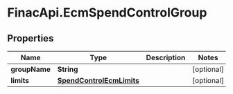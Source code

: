 # FinacApi.EcmSpendControlGroup

## Properties
Name | Type | Description | Notes
------------ | ------------- | ------------- | -------------
**groupName** | **String** |  | [optional] 
**limits** | [**SpendControlEcmLimits**](SpendControlEcmLimits.md) |  | [optional] 
